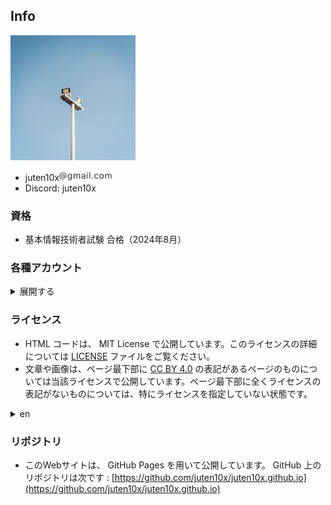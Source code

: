 ## Info

<a href="../light_white.jpg" data-lightbox="icon"><img src="../light_white.jpg" width="200px"></a>

* juten10x<img src="../blog/pile_of_images/IMG_3635.jpeg" width="85">
* Discord: juten10x

### 資格
* 基本情報技術者試験 合格（2024年8月）

### 各種アカウント
<details>
<summary>展開する</summary>

<ul>
  <li>GitHub: <a href="https://github.com/juten10x">juten10x</a></li>
  <li>AtCoder: <a href="https://atcoder.jp/users/juten10x">juten10x</a></li>
  <li>Codeforces: <a href="https://codeforces.com/profile/Juten10x">Juten10x</a></li>
  <li>Scrapbox: <a href="https://scrapbox.io/juten10x/">juten10x</a></li>
  <li>Bluesky: <a href="https://bsky.app/profile/juten10x.bsky.social">juten10x</a></li>
  <li>Instagram: <a href="https://www.instagram.com/juten10x">juten10x</a></li>
  <li>YouTube: <a href="https://www.youtube.com/@juten10x">juten10x</a></li>
  <li>niconico: <a href="https://www.nicovideo.jp/user/125236633">juten10x</a></li>
  <li>Vimeo: <a href="https://vimeo.com/juten10x">juten10x</a></li>
  <li>Misskey競プロ鯖: <a href="https://misskey.kyoupro.com/@Juten10x">juten10x</a></li>
  <li>cluster: <a href="https://cluster.mu/u/10x">juten10x</a></li>
  <li>VRChat: <a href="https://vrchat.com/home/user/usr_e18448f7-885a-4a0e-b6eb-ccf243c25a5e">juten10x</a></li>
</ul>
<details>
<summary>more</summary>

<ul>
  <li>Wikipedia: <a href="https://ja.wikipedia.org/wiki/?curid=4687335">Juten</a></li>
  <li>AOJ: <a href="https://judge.u-aizu.ac.jp/onlinejudge/user.jsp?id=juten10x">juten10x</a></li>
  <li>QCoder: <a href="https://www.qcoder.jp/ja/users/juten10x">juten10x</a></li>
  <li>CodeChef: <a href="https://www.codechef.com/users/juten10x">juten10x</a></li>
  <li>TLX: <a href="https://tlx.toki.id/profiles/juten10x">juten10x</a></li>
  <li>OMC: <a href="https://onlinemathcontest.com/users/juten10x">juten10x</a></li>
  <li>AlpacaHack: <a href="https://alpacahack.com/users/juten10x">juten10x</a></li>
  <li>Mastodon: <a href="https://mstdn.jp/@juten10x">juten10x</a></li>
  <li>SoundCloud: <a href="https://soundcloud.com/juten10x">juten10x</a></li>
  <li>Twitch: <a href="https://www.twitch.tv/juten10x">juten10x</a></li>
  <li>Steam: <a href="https://steamcommunity.com/id/juten10x/">juten10x</a></li>
  <li>note: <a href="https://note.com/juten10x">juten10x</a></li>
  <li>Gravatar: <a href="https://gravatar.com/juten10x">juten10x</a></li>
  <li>Misskey.design: <a href="https://misskey.design/@Juten10x">juten10x</a></li>
  <li>Reddit: <a href="https://reddit.com/user/_juten10x">_juten10x</a></li>
  <li>Qiita: <a href="https://qiita.com/juten10x">juten10x</a></li>
  <li>Muuseo: <a href="https://muuseo.com/juten10x/owner">juten10x</a></li>
  <li>Xfolio: <a href="https://xfolio.jp/users/THkWP3ukzRzn">juten10x</a></li>
  <li>Hatena Blog: <a href="https://juten10x.hatenablog.com">juten10x</a></li>
  <li>X: <a href="https://x.com/juten10x">juten10x</a></li>
</ul>

</details>
</details>

### ライセンス
* HTML コードは、 MIT License で公開しています。このライセンスの詳細については [LICENSE](https://github.com/juten10x/juten10x.github.io/blob/main/LICENSE) ファイルをご覧ください。
* 文章や画像は、ページ最下部に [CC BY 4.0](https://creativecommons.org/licenses/by/4.0/) の表記があるページのものについては当該ライセンスで公開しています。ページ最下部に全くライセンスの表記がないものについては、特にライセンスを指定していない状態です。
<details>
<summary>en</summary>
<ul>
  <li>The HTML code is released under the MIT License. See the LICENSE file for more information about this license.</li>
  <li>Texts and images on pages that have a "CC BY 4.0" at the bottom of the page are released under that license. For those without a license at the bottom of the page, no particular license is specified.</li>
</ul>
</details>

### リポジトリ
* このWebサイトは、 GitHub Pages を用いて公開しています。 GitHub 上のリポジトリは次です : [https://github.com/juten10x/juten10x.github.io](https://github.com/juten10x/juten10x.github.io)
